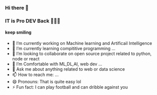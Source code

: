 ### Hi there 👋
### IT is Pro DEV Back 🤣🤣🤣
#### keep smiling

<!--
**pro-back/pro-back** is a ✨ _special_ ✨ repository because its `README.md` (this file) appears on your GitHub profile.
-->

- 🔭 I’m currently working on Machine learning and Artificail Intelligence
- 🌱 I’m currently learning compititive programming ...
- 👯 I’m looking to collaborate on open source project related to python, node or react
- 🤔 I’m Comfortable with ML,DL,AI, web dev ...
- 💬 Ask me about anything related to web or data science
- 📫 How to reach me: ...
- 😄 Pronouns: That is quite easy lol
- ⚡ Fun fact: I can play football and can dribble against you 
